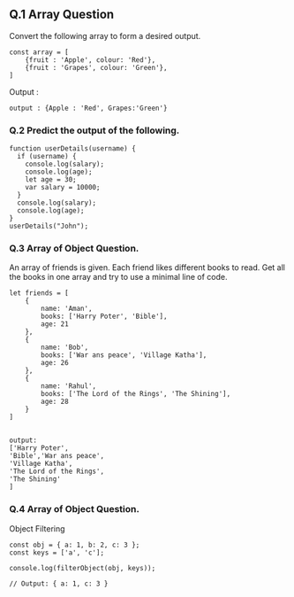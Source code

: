 ## Q.1 Array Question

Convert the following array to form a desired output.

```
const array = [
    {fruit : 'Apple', colour: 'Red'},
    {fruit : 'Grapes', colour: 'Green'},
]
```

Output :

```
output : {Apple : 'Red', Grapes:'Green'}
```

### Q.2 Predict the output of the following.

```
function userDetails(username) {
  if (username) {
    console.log(salary);
    console.log(age);
    let age = 30;
    var salary = 10000;
  }
  console.log(salary);
  console.log(age);
}
userDetails("John");
```

### Q.3 Array of Object Question.

An array of friends is given. Each friend likes different books to read. Get all the books in one array and try to use a minimal line of code.

```
let friends = [
    {
        name: 'Aman',
        books: ['Harry Poter', 'Bible'],
        age: 21
    },
    {
        name: 'Bob',
        books: ['War ans peace', 'Village Katha'],
        age: 26
    },
    {
        name: 'Rahul',
        books: ['The Lord of the Rings', 'The Shining'],
        age: 28
    }
]


output:
['Harry Poter',
'Bible','War ans peace',
'Village Katha',
'The Lord of the Rings',
'The Shining'
]
```
### Q.4 Array of Object Question.

Object Filtering

```
const obj = { a: 1, b: 2, c: 3 };
const keys = ['a', 'c'];

console.log(filterObject(obj, keys)); 

// Output: { a: 1, c: 3 }
```